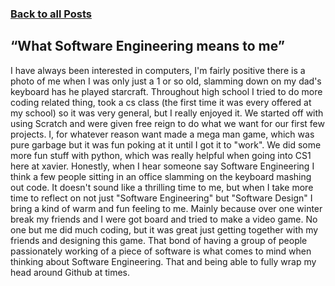 ### [Back to all Posts](Blog.md)

##  “What Software Engineering means to me”
  I have always been interested in computers, I'm fairly positive there is a photo of me when I was only just a 1 or so old, slamming down on my dad's keyboard has he played starcraft. Throughout high school I tried to do more coding related thing, took a cs class (the first time it was every offered at my school) so it was very general, but I really enjoyed it. We started off with using Scratch and were given free reign to do what we want for our first few projects. I, for whatever reason want made a mega man game, which was pure garbage but it was fun poking at it until I got it to "work". We did some more fun stuff with python, which was really helpful when going into CS1 here at xavier. Honestly, when I hear someone say Software Engineering I think a few people sitting in an office slamming on the keyboard mashing out code. It doesn't sound like a thrilling time to me, but when I take more time to reflect on not just "Software Engineering" but "Software Design" I bring a kind of warm and fun feeling to me. Mainly because over one winter break my friends and I were got board and tried to make a video game. No one but me did much coding, but it was great just getting together with my friends and designing this game. That bond of having a group of people passionately working of a piece of software is what comes to mind when thinking about Software Engineering. That and being able to fully wrap my head around Github at times.
